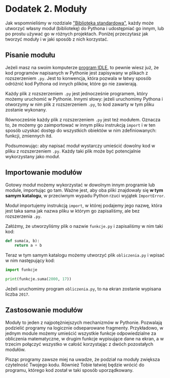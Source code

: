 # Dodatek 2. Moduły

Jak wspomnieliśmy w rozdziale ["Biblioteka standardowa"](./16_biblioteka_standardowa.md),
każdy może utworzyć własny moduł (bibliotekę) do Pythona i udostępniać
go innym, lub po prostu używać go w różnych projektach.  Poniżej
przeczytasz jak tworzyć moduły i w jaki sposób z nich korzystać.


## Pisanie modułu

Jeżeli masz na swoim komputerze [program IDLE](./d01_instalacja_pythona.md'),
to pewnie wiesz już, że kod programów napisanych w Pythonie jest zapisywany
w plikach z rozszerzeniem `.py`.  Jest to konwencja, która pozwala w łatwy
sposób odróżnić kod Pythona od innych plików, które go nie zawierają.

Każdy plik z rozszerzeniem `.py` jest jednocześnie programem, który możemy
uruchomić w Pythonie.  Innymi słowy: jeżeli uruchomimy Pythona i otworzymy
w nim plik z rozszerzeniem `.py`, to kod zawarty w tym pliku zostanie
wykonany.

Równocześnie każdy plik z rozszerzeniem `.py` jest też modułem.  Oznacza
to, że możemy go zaimportować w innym pliku instrukcją `import` i w ten
sposób uzyskać dostęp do wszystkich obiektów w nim zdefiniowanych: funkcji,
zmiennych itd.

Podsumowując: aby napisać moduł wystarczy umieścić dowolny kod w pliku
z rozszerzeniem `.py`.  Każdy taki plik może być potencjalnie wykorzystany
jako moduł.


## Importowanie modułów

Gotowy moduł możemy wykorzystać w dowolnym innym programie lub module,
importując go tam.  Ważne jest, aby oba pliki znajdowały się **w tym
samym katalogu**, w przeciwnym wypadu Python rzuci wyjątek `ImportError`.

Moduł importujemy instrukcją `import`, w której podajemy jego nazwę, która
jest taka sama jak nazwa pliku w którym go zapisaliśmy, ale bez
rozszerzenia `.py`.

Załóżmy, że utworzyliśmy plik o nazwie `funkcje.py` i zapisaliśmy w nim
taki kod:

```python
def suma(a, b):
    return a + b
```

Teraz w tym samym katalogu możemy utworzyć plik `obliczenia.py` i wpisać
w nim następujący kod:

```python
import funkcje

print(funkcje.suma(2000, 17))
```

Jeżeli uruchomimy program `obliczenia.py`, to na ekran zostanie wypisana
liczba `2017`.


## Zastosowanie modułów

Moduły to jeden z najpotężniejszych mechanizmów w Pythonie.  Pozwalają
podzielić programy na logicznie odseparowane fragmenty.  Przykładowo,
w jednym module możemy umieścić wszystkie funkcje odpowiedzialne za
obliczenia matematyczne, w drugim funkcje wypisujące dane na ekran,
a w trzecim połączyć wszystko w całość korzystając z dwóch pozostałych
modułów.

Pisząc programy zawsze miej na uwadze, że podział na moduły zwiększa
czytelność Twojego kodu.  Również Tobie łatwiej będzie wrócić do programu,
którego kod został w taki sposób uporządkowany.

